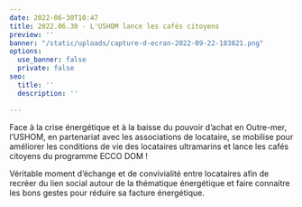 ```yaml
---
date: 2022-06-30T10:47
title: 2022.06.30 - L'USHOM lance les cafés citoyens
preview: ''
banner: "/static/uploads/capture-d-ecran-2022-09-22-183821.png"
options:
  use_banner: false
  private: false
seo:
  title: ''
  description: ''

---
```

Face à la crise énergétique et à la baisse du pouvoir d’achat en Outre-mer, l’USHOM, en partenariat avec les associations de locataire, se mobilise pour améliorer les conditions de vie des locataires ultramarins et lance les cafés citoyens du programme ECCO DOM !

Véritable moment d’échange et de convivialité entre locataires afin de recréer du lien social autour de la thématique énergétique et faire connaitre les bons gestes pour réduire sa facture énergétique.